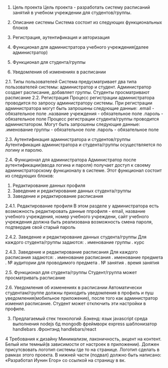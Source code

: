 1. Цель проекта
Цель проекта - разработать систему расписаний занятий в учебном учреждении для студентов/группы. 


2. Описание системы 
Система состоит из следующих функциональных блоков
 1. Регистрация, аутентификация и авторизация
 2. Функционал для администратора учебного учреждения(далее администратор)
 3. Функционал для студента/группы
 4. Уведомления об изменениях в расписании

2.1. Типы пользователей
Система предусматривает два типа пользователей системы: администратор и студент. Администратор создает расписание, добавляет группы. Студенты просматривают расписание
2.2. Регистрация
Процесс регистрации администратора проводится по запросу администратору системы. При регистрации администратора могут быть запрошены следующие данные:
 .email - обязательное поле
 .название учреждения - обязательное поле
 .пароль - обязательное поле
Процесс регистрации студента/группы проводится администатором. Могут быть запрошены следующие данные:
 .именование группы - обязательное поле
 .пароль - обязательное поле

2.3. Аутентификация администратора и студентов/группы
Аутентификация администратора и студента/группы осуществляется по логину и паролю.

2.4. Функционал для администратора
Администратор после аутентификации(ввода логина и пароля) получает доступ к своему администраторскому функционалу в системе. Этот функционал состоит из следующих блоков:
 1. Редактирование данных профиля
 2. Заведение и редактирование данных студента/группы
 3. Заведение и редактирование расписания

2.4.1. Редактирование профиля
В этом разделе у администратора есть возможность редактировать данные ппрофиля - email, название учебного учреждения, номер учебного учреждени, сайт учебного учреждения
должна быть реализована возможность смена пароля, подтвердив свой старый пароль

2.4.2. Заведение и редактирование данных студента/группы
Для каждого студента/группы задаются:
. именование группы
. курс

2.4.3. Заведение и редактирование расписания
Для каждого расписания задаются:
. именование расписания
. именование предмета
. № аудитории для проводимого предмета
. № занятия
. время занятия

2.5. Функционал для студента/группы
Студент/группа может просматривать расписание

2.6. Уведомления об изменениях в расписании
Автоматически студентам/группе должны приходить уведомления в профиль и пуш уведомления(мобильное приложение), после того как администратор изменил расписание. Студент может отключить эти настройки в профиле.


3. Предлагаемый стек технологий
 .Бэкенд:
  язык javascript
  среда выполнения nodejs
  бд mongodb
  фреймворк express
  шаблонизатор handlebars
 .Фронтэнд 
  handlebars/react


4 Требования к дизайну
Минимализм, лаконичность, акцент на контент. Белый или темный(в зависимости от настроек в приложении). Должен присутсвовать логотип системы где то на странице. Логотип сделать в рамках этого проекта.
В нижней части (подвал) должно быть написано:
«Разработал Иунин Егор» со ссылкой на страницу в вк.